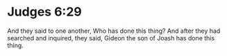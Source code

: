 # Judges 6:29

And they said to one another, Who has done this thing? And after they had searched and inquired, they said, Gideon the son of Joash has done this thing.
